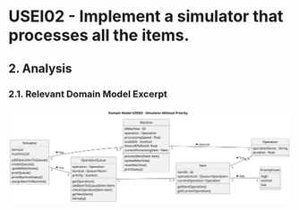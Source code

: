 # USEI02 - Implement a simulator that processes all the items.

## 2. Analysis

### 2.1. Relevant Domain Model Excerpt 

![Domain Model](svg/usei02-domain-model.svg)

